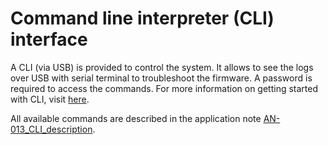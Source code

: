 # Command line interpreter (CLI) interface

A CLI (via USB) is provided to control the system. It allows to see the logs over USB with serial terminal to troubleshoot the firmware. A password is required to access the commands. For more information on getting started with CLI, visit [here](/troubleshooting-support/using-cli.md/).

All available commands are described in the application note [AN-013_CLI_description](https://actilitysa.sharepoint.com/:f:/t/aby/Evqx0qp6AQ1OqrI7-2DoIxsB1wKjLBjykfPh2p7Lo8mP7g?e=VrNdaS).
